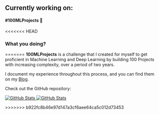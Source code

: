<h2>Currently working on:</h2>
<h4>#100MLProjects 💯</h4>

<<<<<<< HEAD
### What you doing?

=======
__100MLProjects__ is a challenge that I created for myself to get proficient in Machine Learning and Deep Learning by building 100 Projects with increasing complexity, over a period of two years. 

I document my experience throughout this process, and you can find them on my [Blog](https://www.laxmena.com/category/100-ml-projects/).

Check out the GitHub repository:

<div>
  <p>
    <a href="https://github.com/SaifKhaki/Ensemble-Learners">
      <img src="https://github-readme-stats.vercel.app/api/pin/?username=saifkhaki&repo=Ensemble-Learners&show_owner=True" alt="GitHub Stats" />
    </a>
    <a href="https://github.com/SaifKhaki/Calzilla">
      <img src="https://github-readme-stats.vercel.app/api/pin/?username=saifkhaki&repo=Calzilla&show_owner=True" alt="GitHub Stats" />
    </a>
  </p>
</div>
>>>>>>> b922fc8b46e97d147a3cf6aee64ca5c012d73453
